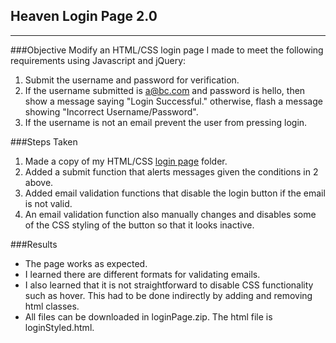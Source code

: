 ## Heaven Login Page 2.0
---
###Objective
Modify an HTML/CSS login page I made to meet the following requirements using Javascript and jQuery:

1. Submit the username and password for verification.
2. If the username submitted is a@bc.com and password is hello, then show a message saying "Login Successful." otherwise, flash a message showing "Incorrect Username/Password".
3. If the username is not an email prevent the user from pressing login.

###Steps Taken

1. Made a copy of my HTML/CSS [login page] folder.
2. Added a submit function that alerts messages given the conditions in 2 above.
3. Added email validation functions that disable the login button if the email is not valid.
4. An email validation function also manually changes and disables some of the CSS styling of the button so that it looks inactive.

###Results

* The page works as expected.
* I learned there are different formats for validating emails.
* I also learned that it is not straightforward to disable CSS functionality such as hover. This had to be done indirectly by adding and removing html classes.
* All files can be downloaded in loginPage.zip. The html file is loginStyled.html.

[login page]: https://github.com/rebeccapizano/Portfolio/tree/master/HTML-CSS/LoginPage
